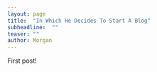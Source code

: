 ```yaml
---
layout: page
title:  "In Which He Decides To Start A Blog"
subheadline:  ""
teaser: ""
author: Morgan
---
```

First post!
